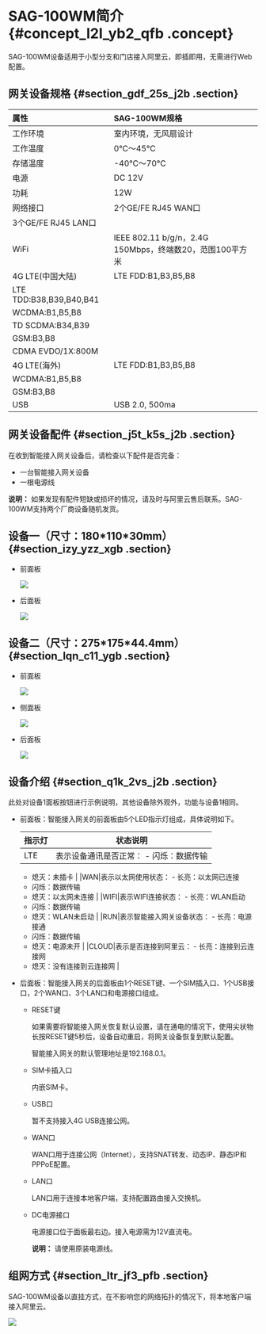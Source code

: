 # SAG-100WM简介 {#concept_l2l_yb2_qfb .concept}

SAG-100WM设备适用于小型分支和门店接入阿里云，即插即用，无需进行Web配置。

## 网关设备规格 {#section_gdf_25s_j2b .section}

|属性|SAG-100WM规格|
|:-|:----------|
|工作环境|室内环境，无风扇设计|
|工作温度|0℃～45℃|
|存储温度|-40℃～70℃|
|电源|DC 12V|
|功耗|12W|
|网络接口|2个GE/FE RJ45 WAN口|
|3个GE/FE RJ45 LAN口|
|WiFi|IEEE 802.11 b/g/n，2.4G 150Mbps，终端数20，范围100平方米|
|4G LTE\(中国大陆\)|LTE FDD:B1,B3,B5,B8|
|LTE TDD:B38,B39,B40,B41|
|WCDMA:B1,B5,B8|
|TD SCDMA:B34,B39|
|GSM:B3,B8|
|CDMA EVDO/1X:800M|
|4G LTE\(海外\)|LTE FDD:B1,B3,B5,B8|
|WCDMA:B1,B5,B8|
|GSM:B3,B8|
|USB|USB 2.0, 500ma|

## 网关设备配件 {#section_j5t_k5s_j2b .section}

在收到智能接入网关设备后，请检查以下配件是否完备：

-   一台智能接入网关设备
-   一根电源线

**说明：** 如果发现有配件短缺或损坏的情况，请及时与阿里云售后联系。SAG-100WM支持两个厂商设备随机发货。

## 设备一（尺寸：180\*110\*30mm） {#section_izy_yzz_xgb .section}

-   前面板

    ![](http://static-aliyun-doc.oss-cn-hangzhou.aliyuncs.com/assets/img/40483/156352832821278_zh-CN.png)

-   后面板

    ![](http://static-aliyun-doc.oss-cn-hangzhou.aliyuncs.com/assets/img/40483/156352832921279_zh-CN.png)


## 设备二（尺寸：275\*175\*44.4mm） {#section_lqn_c11_ygb .section}

-   前面板

    ![](http://static-aliyun-doc.oss-cn-hangzhou.aliyuncs.com/assets/img/40483/156352832939754_zh-CN.png)

-   侧面板

    ![](http://static-aliyun-doc.oss-cn-hangzhou.aliyuncs.com/assets/img/40483/156352832939755_zh-CN.png)

-   后面板

    ![](http://static-aliyun-doc.oss-cn-hangzhou.aliyuncs.com/assets/img/40483/156352832939756_zh-CN.png)


## 设备介绍 {#section_q1k_2vs_j2b .section}

此处对设备1面板按钮进行示例说明，其他设备除外观外，功能与设备1相同。

-   前面板：智能接入网关的前面板由5个LED指示灯组成，具体说明如下。

    |指示灯|状态说明|
    |---|----|
    |LTE|表示设备通讯是否正常：    -   闪烁：数据传输
    -   熄灭：未插卡
|
    |WAN|表示以太网使用状态：    -   长亮：以太网已连接
    -   闪烁：数据传输
    -   熄灭：以太网未连接
|
    |WIFI|表示WIFI连接状态：    -   长亮：WLAN启动
    -   闪烁：数据传输
    -   熄灭：WLAN未启动
|
    |RUN|表示智能接入网关设备状态：    -   长亮：电源接通
    -   闪烁：数据传输
    -   熄灭：电源未开
|
    |CLOUD|表示是否连接到阿里云：    -   长亮：连接到云连接网
    -   熄灭：没有连接到云连接网
|

-   后面板：智能接入网关的后面板由1个RESET键、一个SIM插入口、1个USB接口，2个WAN口、3个LAN口和电源接口组成。
    -   RESET键

        如果需要将智能接入网关恢复默认设置，请在通电的情况下，使用尖状物长按RESET键5秒后，设备自动重启，将网关设备恢复到默认配置。

        智能接入网关的默认管理地址是192.168.0.1。

    -   SIM卡插入口

        内嵌SIM卡。

    -   USB口

        暂不支持接入4G USB连接公网。

    -   WAN口

        WAN口用于连接公网（Internet），支持SNAT转发、动态IP、静态IP和PPPoE配置。

    -   LAN口

        LAN口用于连接本地客户端，支持配置路由接入交换机。

    -   DC电源接口

        电源接口位于面板最右边。接入电源需为12V直流电。

        **说明：** 请使用原装电源线。


## 组网方式 {#section_ltr_jf3_pfb .section}

SAG-100WM设备以直挂方式，在不影响您的网络拓扑的情况下，将本地客户端接入阿里云。

![](http://static-aliyun-doc.oss-cn-hangzhou.aliyuncs.com/assets/img/24578/156352832921205_zh-CN.png)

